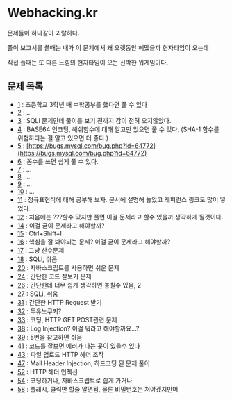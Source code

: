 # Webhacking.kr

문제들이 하나같이 괴랄하다.

풀이 보고서를 쓸때는 내가 이 문제에서 왜 오랫동안 헤맸을까 현자타임이 오는데

직접 풀때는 또 다른 느낌의 현자타임이 오는 신박한 워게임이다.

## 문제 목록

- [1](01.md) : 초등학교 3학년 때 수학공부를 했다면 풀 수 있다
- [2](02.md) : ...
- [3](03.md) : SQLi 문제인데 풀이를 보기 전까지 감이 전혀 오지않았다.
- [4](04.md) : BASE64 인코딩, 해쉬함수에 대해 알고만 있으면 풀 수 있다. (SHA-1 함수를 위험하다는 걸 알고 있으면 더 좋다.)
- [5](05.md) : [https://bugs.mysql.com/bug.php?id=64772](https://bugs.mysql.com/bug.php?id=64772)
- [6](06.md) : 꼼수를 쓰면 쉽게 풀 수 있다.
- [7](07.md) : ...
- [8](08.md) : ...
- [9](09.md) : ...
- [10](10.md) : ...
- [11](11.md) : 정규표현식에 대해 공부해 보자. 문서에 설명해 놓았고 레퍼런스 링크도 많이 넣었다.
- [12](12.md) : 처음에는 ???할수 있지만 풀면 이걸 문제라고 할수 있을까 생각하게 될것이다.
- [14](14.md) : 이걸 굳이 문제라고 해야할까?
- [15](15.md) : Ctrl+Shift+I
- [16](16.md) : 핵심을 잘 봐야되는 문제? 이걸 굳이 문제라고 해야할까?
- [17](17.md) : 그냥 산수문제
- [18](18.md) : SQLi, 쉬움
- [20](20.md) : 자바스크립트를 사용하면 쉬운 문제
- [24](24.md) : 간단한 코드 잘보기 문제
- [26](26.md) : 간단한데 너무 쉽게 생각하면 놓칠수 있음, 2
- [27](27.md) : SQLi, 쉬움
- [31](31.md) : 간단한 HTTP Request 받기
- [32](32.md) : 두유노쿠키?
- [33](33.md) : 코딩, HTTP GET POST관련 문제
- [38](38.md) : Log Injection? 이걸 뭐라고 해야할까요...?
- [39](39.md) : 5번을 참고하면 쉬움
- [41](41.md) : 코드를 잘보면 에러가 나는 곳이 있을수 있다
- [43](43.md) : 파일 업로드 HTTP 헤더 조작
- [47](47.md) : Mail Header Injection, 하드코딩 된 문제 풀이
- [52](52.md) : HTTP 헤더 인젝션
- [54](54.md) : 코딩하거나, 자바스크립트로 쉽게 가거나
- [58](58.md) : 플래시, 클릭만 할줄 알면됨, 물론 비밀번호는 쳐야겠지만머